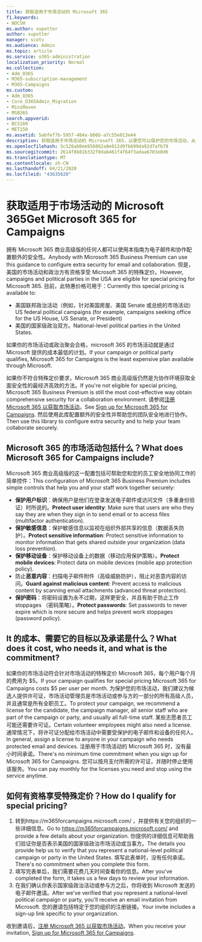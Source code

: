 ```yaml
---
title: 获取适用于市场活动的 Microsoft 365
f1.keywords:
- NOCSH
ms.author: supotter
author: supotter
manager: scotv
ms.audience: Admin
ms.topic: article
ms.service: o365-administration
localization_priority: Normal
ms.collection:
- Adm_O365
- M365-subscription-management
- M365-Campaigns
ms.custom:
- Adm_O365
- Core_O365Admin_Migration
- MiniMaven
- MSB365
search.appverid:
- BCS160
- MET150
ms.assetid: 5abfef7b-5957-484a-b06b-a7c55e013e44
description: 获取适用于市场活动的 Microsoft 365，以便您可以保护您的市场活动，从 cybersecurity 威胁到电子邮件、数据和通信。
ms.openlocfilehash: 5c528ab0ee856062a8e012d9fb699da92d7afb78
ms.sourcegitcommit: 2614f8b81b332f8dab461f4f64f3adaa6703e0d6
ms.translationtype: MT
ms.contentlocale: zh-CN
ms.lasthandoff: 04/21/2020
ms.locfileid: "43635620"
---
```

# <a name="get-microsoft-365-for-campaigns"></a><span data-ttu-id="ec64b-103">获取适用于市场活动的 Microsoft 365</span><span class="sxs-lookup"><span data-stu-id="ec64b-103">Get Microsoft 365 for Campaigns</span></span>

<span data-ttu-id="ec64b-104">拥有 Microsoft 365 商业高级版的任何人都可以使用本指南为电子邮件和协作配置额外的安全性。</span><span class="sxs-lookup"><span data-stu-id="ec64b-104">Anybody with Microsoft 365 Business Premium can use this guidance to configure extra security for email and collaboration.</span></span> <span data-ttu-id="ec64b-105">但是，美国的市场活动和政治方有资格享受 Microsoft 365 的特殊定价。</span><span class="sxs-lookup"><span data-stu-id="ec64b-105">However, campaigns and political parties in the USA are eligible for special pricing for Microsoft 365.</span></span> <span data-ttu-id="ec64b-106">目前，此特惠价格可用于：</span><span class="sxs-lookup"><span data-stu-id="ec64b-106">Currently this special pricing is available to:</span></span>
- <span data-ttu-id="ec64b-107">美国联邦政治活动（例如，针对美国房屋、美国 Senate 或总统的市场活动）</span><span class="sxs-lookup"><span data-stu-id="ec64b-107">US federal political campaigns (for example, campaigns seeking office for the US House, US Senate, or President)</span></span>
- <span data-ttu-id="ec64b-108">美国的国家级政治双方。</span><span class="sxs-lookup"><span data-stu-id="ec64b-108">National-level political parties in the United States.</span></span>

<span data-ttu-id="ec64b-109">如果你的市场活动或政治聚会合格，microsoft 365 的市场活动就是通过 Microsoft 提供的成本最低的计划。</span><span class="sxs-lookup"><span data-stu-id="ec64b-109">If your campaign or political party qualifies, Microsoft 365 for Campaigns is the least expensive plan available through Microsoft.</span></span>  

<span data-ttu-id="ec64b-110">如果你不符合特殊定价要求，Microsoft 365 商业高级版仍然是为协作环境获取全面安全性的最经济高效的方法。</span><span class="sxs-lookup"><span data-stu-id="ec64b-110">If you're not eligible for special pricing, Microsoft 365 Business Premium is still the most cost-effective way obtain comprehensive security for a collaboration environment.</span></span> <span data-ttu-id="ec64b-111">请参阅[注册 Microsoft 365 以获取市场活动](m365-campaigns-sign-up.md)。</span><span class="sxs-lookup"><span data-stu-id="ec64b-111">See [Sign up for Microsoft 365 for Campaigns](m365-campaigns-sign-up.md).</span></span> <span data-ttu-id="ec64b-112">然后使用此库配置额外的安全性并帮助您的团队安全地进行协作。</span><span class="sxs-lookup"><span data-stu-id="ec64b-112">Then use this library to configure extra security and to help your team collaborate securely.</span></span> 

## <a name="what-does-microsoft-365-for-campaigns-include"></a><span data-ttu-id="ec64b-113">Microsoft 365 的市场活动包括什么？</span><span class="sxs-lookup"><span data-stu-id="ec64b-113">What does Microsoft 365 for Campaigns include?</span></span>
<span data-ttu-id="ec64b-114">Microsoft 365 商业高级版的这一配置包括可帮助您和您的员工安全地协同工作的简单控件：</span><span class="sxs-lookup"><span data-stu-id="ec64b-114">This configuration of Microsoft 365 Business Premium includes simple controls that help you and your staff work together securely:</span></span> 
- <span data-ttu-id="ec64b-115">**保护用户标识**：确保用户是他们在登录发送电子邮件或访问文件（多重身份验证）时所说的。</span><span class="sxs-lookup"><span data-stu-id="ec64b-115">**Protect user identity**: Make sure that users are who they say they are when they sign in to send email or to access files (multifactor authentication).</span></span>
- <span data-ttu-id="ec64b-116">**保护敏感信息**：保护敏感信息以监视在组织外部共享的信息（数据丢失防护）。</span><span class="sxs-lookup"><span data-stu-id="ec64b-116">**Protect sensitive information**: Protect sensitive information to monitor information that gets shared outside your organization (data loss prevention).</span></span>
- <span data-ttu-id="ec64b-117">**保护移动设备**：保护移动设备上的数据（移动应用保护策略）。</span><span class="sxs-lookup"><span data-stu-id="ec64b-117">**Protect mobile devices**: Protect data on mobile devices (mobile app protection policy).</span></span>
- <span data-ttu-id="ec64b-118">防止**恶意内容**：扫描电子邮件附件（高级威胁防护），阻止对恶意内容的访问。</span><span class="sxs-lookup"><span data-stu-id="ec64b-118">**Guard against malicious content**: Prevent access to malicious content by scanning email attachments (advanced threat protection).</span></span>
- <span data-ttu-id="ec64b-119">**保护密码**：将密码设置为永不过期，这样更安全，并且有助于防止工作 stoppages （密码策略）。</span><span class="sxs-lookup"><span data-stu-id="ec64b-119">**Protect passwords**: Set passwords to never expire which is more secure and helps prevent work stoppages (password policy).</span></span> 


## <a name="what-does-it-cost-who-needs-it-and-what-is-the-commitment"></a><span data-ttu-id="ec64b-120">It 的成本、需要它的目标以及承诺是什么？</span><span class="sxs-lookup"><span data-stu-id="ec64b-120">What does it cost, who needs it, and what is the commitment?</span></span>
<span data-ttu-id="ec64b-121">如果你的市场活动符合针对市场活动的特殊定价 Microsoft 365，每个用户每个月的费用为 $5。</span><span class="sxs-lookup"><span data-stu-id="ec64b-121">If your campaign qualifies for special pricing Microsoft 365 for Campaigns costs $5 per user per month.</span></span> <span data-ttu-id="ec64b-122">为保护您的市场活动，我们建议为候选人提供许可证，市场活动管理员是市场活动或参与方的一部分的所有高级人员，并且通常是所有全职员工。</span><span class="sxs-lookup"><span data-stu-id="ec64b-122">To protect your campaign, we recommend a license for the candidate, the campaign manager, all senior staff who are part of the campaign or party, and usually all full-time staff.</span></span> <span data-ttu-id="ec64b-123">某些志愿者员工可能还需要许可证。</span><span class="sxs-lookup"><span data-stu-id="ec64b-123">Certain volunteer employees might also need a license.</span></span> <span data-ttu-id="ec64b-124">通常情况下，将许可证分配给市场活动中需要受保护的电子邮件和设备的任何人。</span><span class="sxs-lookup"><span data-stu-id="ec64b-124">In general, assign a license to anyone in your campaign who needs protected email and devices.</span></span>
<span data-ttu-id="ec64b-125">注册用于市场活动的 Microsoft 365 时，没有最小时间承诺。</span><span class="sxs-lookup"><span data-stu-id="ec64b-125">There's no minimum time commitment when you sign up for Microsoft 365 for Campaigns.</span></span> <span data-ttu-id="ec64b-126">您可以按月支付所需的许可证，并随时停止使用该服务。</span><span class="sxs-lookup"><span data-stu-id="ec64b-126">You can pay monthly for the licenses you need and stop using the service anytime.</span></span>

## <a name="how-do-i-qualify-for-special-pricing"></a><span data-ttu-id="ec64b-127">如何有资格享受特殊定价？</span><span class="sxs-lookup"><span data-stu-id="ec64b-127">How do I qualify for special pricing?</span></span>

1. <span data-ttu-id="ec64b-128">转到https://m365forcampaigns.microsoft.com/ ，并提供有关您的组织的一些详细信息。</span><span class="sxs-lookup"><span data-stu-id="ec64b-128">Go to https://m365forcampaigns.microsoft.com/ and provide a few details about your organization.</span></span> <span data-ttu-id="ec64b-129">你提供的详细信息可帮助我们验证你是否表示美国的国家级政治市场活动或当事方。</span><span class="sxs-lookup"><span data-stu-id="ec64b-129">The details you provide help us to verify that you represent a national-level political campaign or party in the United States.</span></span> <span data-ttu-id="ec64b-130">填写此表单时，没有任何承诺。</span><span class="sxs-lookup"><span data-stu-id="ec64b-130">There's no commitment when you complete this form.</span></span> 
2. <span data-ttu-id="ec64b-131">填写完表单后，我们需要花费几天时间查看你的信息。</span><span class="sxs-lookup"><span data-stu-id="ec64b-131">After you've completed the form, it takes us a few days to review your information.</span></span> 
3. <span data-ttu-id="ec64b-132">在我们确认你表示国家级政治活动或参与方之后，你将收到 Microsoft 发送的电子邮件邀请。</span><span class="sxs-lookup"><span data-stu-id="ec64b-132">After we've verified that you represent a national-level political campaign or party, you'll receive an email invitation from Microsoft.</span></span> <span data-ttu-id="ec64b-133">您的邀请包括特定于您的组织的注册链接。</span><span class="sxs-lookup"><span data-stu-id="ec64b-133">Your invite includes a sign-up link specific to your organization.</span></span> 

<span data-ttu-id="ec64b-134">收到邀请后，[注册 Microsoft 365 以获取市场活动](m365-campaigns-sign-up.md)。</span><span class="sxs-lookup"><span data-stu-id="ec64b-134">When you receive your invitation, [Sign up for Microsoft 365 for Campaigns](m365-campaigns-sign-up.md).</span></span>


